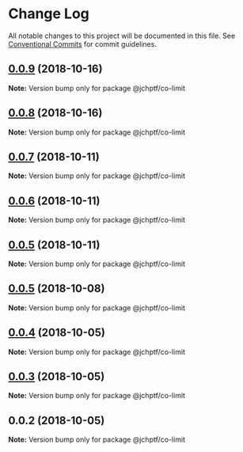 # Change Log

All notable changes to this project will be documented in this file.
See [Conventional Commits](https://conventionalcommits.org) for commit guidelines.

<a name="0.0.9"></a>
## [0.0.9](https://github.com/jheinnic/portfolio-monorepo/compare/@jchptf/co-limit@0.0.8...@jchptf/co-limit@0.0.9) (2018-10-16)




**Note:** Version bump only for package @jchptf/co-limit

<a name="0.0.8"></a>
## [0.0.8](https://github.com/jheinnic/portfolio-monorepo/compare/@jchptf/co-limit@0.0.7...@jchptf/co-limit@0.0.8) (2018-10-16)




**Note:** Version bump only for package @jchptf/co-limit

<a name="0.0.7"></a>
## [0.0.7](https://github.com/jheinnic/portfolio-monorepo/compare/@jchptf/co-limit@0.0.6...@jchptf/co-limit@0.0.7) (2018-10-11)




**Note:** Version bump only for package @jchptf/co-limit

<a name="0.0.6"></a>
## [0.0.6](https://github.com/jheinnic/portfolio-monorepo/compare/@jchptf/co-limit@0.0.5...@jchptf/co-limit@0.0.6) (2018-10-11)




**Note:** Version bump only for package @jchptf/co-limit

<a name="0.0.5"></a>
## [0.0.5](https://github.com/jheinnic/portfolio-monorepo/compare/@jchptf/co-limit@0.0.5...@jchptf/co-limit@0.0.5) (2018-10-11)




**Note:** Version bump only for package @jchptf/co-limit

<a name="0.0.5"></a>
## [0.0.5](https://github.com/jheinnic/portfolio-monorepo/compare/@jchptf/co-limit@0.0.4...@jchptf/co-limit@0.0.5) (2018-10-08)




**Note:** Version bump only for package @jchptf/co-limit

<a name="0.0.4"></a>
## [0.0.4](https://github.com/jheinnic/portfolio-monorepo/compare/@jchptf/co-limit@0.0.3...@jchptf/co-limit@0.0.4) (2018-10-05)




**Note:** Version bump only for package @jchptf/co-limit

<a name="0.0.3"></a>
## [0.0.3](https://github.com/jheinnic/portfolio-monorepo/compare/@jchptf/co-limit@0.0.2...@jchptf/co-limit@0.0.3) (2018-10-05)




**Note:** Version bump only for package @jchptf/co-limit

<a name="0.0.2"></a>
## 0.0.2 (2018-10-05)




**Note:** Version bump only for package @jchptf/co-limit
